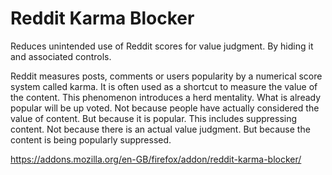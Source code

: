 # Reddit Karma Blocker
 
  	
Reduces unintended use of Reddit scores for value judgment. By hiding it and associated controls.

Reddit measures posts, comments or users popularity by a numerical score system called karma. It is often used as a shortcut to measure the value of the content. This phenomenon introduces a herd mentality. What is already popular will be up voted. Not because people have actually considered the value of content. But because it is popular. This includes suppressing content. Not because there is an actual value judgment. But because the content is being popularly suppressed.

https://addons.mozilla.org/en-GB/firefox/addon/reddit-karma-blocker/
